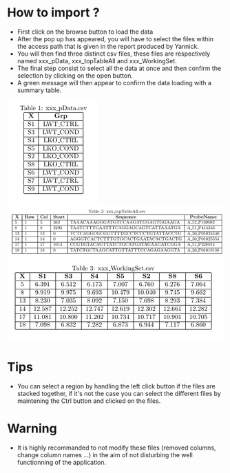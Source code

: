 How to import ?
===============

* First click on the browse button to load the data
* After the pop up has appeared, you will have to select the files within the access path that is given in the report produced by Yannick.  
* You will then find three distinct csv files, these files are respectively named xxx_pData, xxx_topTableAll and xxx_WorkingSet.
* The final step consist to select all the data at once and then confirm the selection by clicking on the open button.
* A green message will then appear to confirm the data loading with a summary table.

![](image/pdata.png)
![](image/toptable.png)
![](image/workingset.png)

# Tips
* You can select a region by handling the left click button if the files are stacked together, if it's not the case you can select the different files by maintening the Ctrl button and clicked on the files.

# Warning
* It is highly recommanded to not modify these files (removed columns, change column names ...) in the aim of not disturbing the well functionning of the application.
